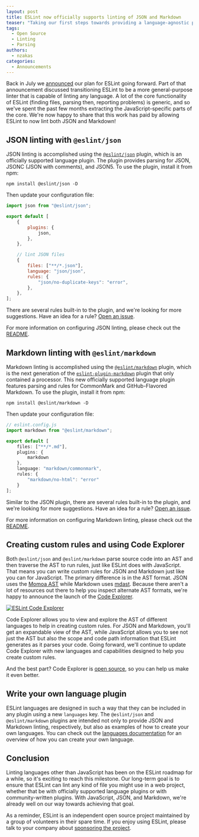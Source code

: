 ```yaml
---
layout: post
title: ESLint now officially supports linting of JSON and Markdown
teaser: "Taking our first steps towards providing a language-agnostic platform for source code linting."
tags:
  - Open Source
  - Linting
  - Parsing
authors:
  - nzakas
categories:
  - Announcements
---
```


Back in July we [announced](/blog/2024/07/whats-coming-next-for-eslint/) our
plan for ESLint going forward. Part of that announcement discussed transitioning
ESLint to be a more general-purpose linter that is capable of linting any
language. A lot of the core functionality of ESLint (finding files, parsing
then, reporting problems) is generic, and so we've spent the past few months
extracting the JavaScript-specific parts of the core. We're now happy to share
that this work has paid by allowing ESLint to now lint both JSON and Markdown!

## JSON linting with `@eslint/json`

JSON linting is accomplished using the
[`@eslint/json`](https://npmjs.com/package/@eslint/json) plugin, which is an
officially supported language plugin. The plugin provides parsing for JSON,
JSONC (JSON with comments), and JSON5. To use the plugin, install it from npm:

```shell
npm install @eslint/json -D
```

Then update your configuration file:

```js
import json from "@eslint/json";

export default [
    {
        plugins: {
            json,
        },
    },

    // lint JSON files
    {
        files: ["**/*.json"],
        language: "json/json",
        rules: {
            "json/no-duplicate-keys": "error",
        },
    },
];
```

There are several rules built-in to the plugin, and we're looking for more suggestions. Have an idea for a rule? [Open an issue](https://github.com/eslint/json/issues).

For more information on configuring JSON linting, please check out the [README](https://npmjs.com/package/@eslint/json).

## Markdown linting with `@eslint/markdown`

Markdown linting is accomplished using the
[`@eslint/markdown`](https://npmjs.com/package/@eslint/markdown) plugin, which is the next generation of the [`eslint-plugin-markdown`](https://npmjs.com/package/eslint-plugin-markdown) plugin that only contained a processor. This new officially supported language plugin features parsing and rules for CommonMark and GitHub-Flavored Markdown. To use the plugin, install it from npm:

```shell
npm install @eslint/markdown -D
```

Then update your configuration file:

```js
// eslint.config.js
import markdown from "@eslint/markdown";

export default [
    files: ["**/*.md"],
    plugins: {
        markdown
    },
    language: "markdown/commonmark",
    rules: {
        "markdown/no-html": "error"
    }
];
```

Similar to the JSON plugin, there are several rules built-in to the plugin, and we're looking for more suggestions. Have an idea for a rule? [Open an issue](https://github.com/eslint/markdown/issues).

For more information on configuring Markdown linting, please check out the [README](https://npmjs.com/package/@eslint/markdown).

## Creating custom rules and using Code Explorer

Both `@eslint/json` and `@eslint/markdown` parse source code into an AST and then traverse the AST to run rules, just like ESLint does with JavaScript. That means you can write custom rules for JSON and Markdown just like you can for JavaScript. The primary difference is in the AST format. JSON uses the [Momoa AST](https://github.com/humanwhocodes/momoa/) while Markdown uses [mdast](https://github.com/syntax-tree/mdast). Because there aren't a lot of resources out there to help you inspect alternate AST formats, we're happy to announce the launch of the [Code Explorer](https://explorer.eslint.org).

[![ESLint Code Explorer](/assets/images/blog/2024/code-explorer.png)](https://explorer.eslint.org)

Code Explorer allows you to view and explore the AST of different languages to help in creating custom rules. For JSON and Markdown, you'll get an expandable view of the AST, while JavaScript allows you to see not just the AST but also the scope and code path information that ESLint generates as it parses your code. Going forward, we'll continue to update Code Explorer with new languages and capabilities designed to help you create custom rules.

And the best part? Code Explorer is [open source](https://github.com/eslint/code-explorer), so you can help us make it even better.

## Write your own language plugin

ESLint languages are designed in such a way that they can be included in any plugin using a new `languages` key. The `@eslint/json` and `@eslint/markdown` plugins are intended not only to provide JSON and Markdown linting, respectively, but also as examples of how to create your own languages. You can check out the [languages documentation](https://eslint.org/docs/latest/extend/languages) for an overview of how you can create your own language.

## Conclusion

Linting languages other than JavaScript has been on the ESLint roadmap for a while, so it's exciting to reach this milestone. Our long-term goal is to ensure that ESLint can lint any kind of file you might use in a web project, whether that be with officially supported language plugins or with community-written plugins. With JavaScript, JSON, and Markdown, we're already well on our way towards achieving that goal.

As a reminder, ESLint is an independent open source project maintained by a group of volunteers in their spare time. If you enjoy using ESLint, please talk to your company about [sponsoring the project](/donate).
